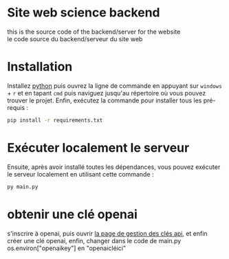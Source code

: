 # Site web science backend
this is the source code of the backend/server for the website <br>
le code source du backend/serveur du site web


# Installation
Installez [python](https://www.python.org/downloads/) puis ouvrez la ligne de commande en appuyant sur `windows` + `r` et en tapant `cmd` puis naviguez jusqu'au répertoire où vous pouvez trouver le projet. Enfin, exécutez la commande pour installer tous les pré-requis :
```bash
pip install -r requirements.txt
```

# Exécuter localement le serveur
Ensuite, après avoir installé toutes les dépendances, vous pouvez exécuter le serveur localement en utilisant cette commande :
```py
py main.py
```

# obtenir une clé openai
s'inscrire à openai, puis ouvrir [la page de gestion des clés api](https://platform.openai.com/account/api-keys), et enfin créer une clé openai, enfin, changer dans le code de main.py os.environ["openaikey"] en "openaicléici"
